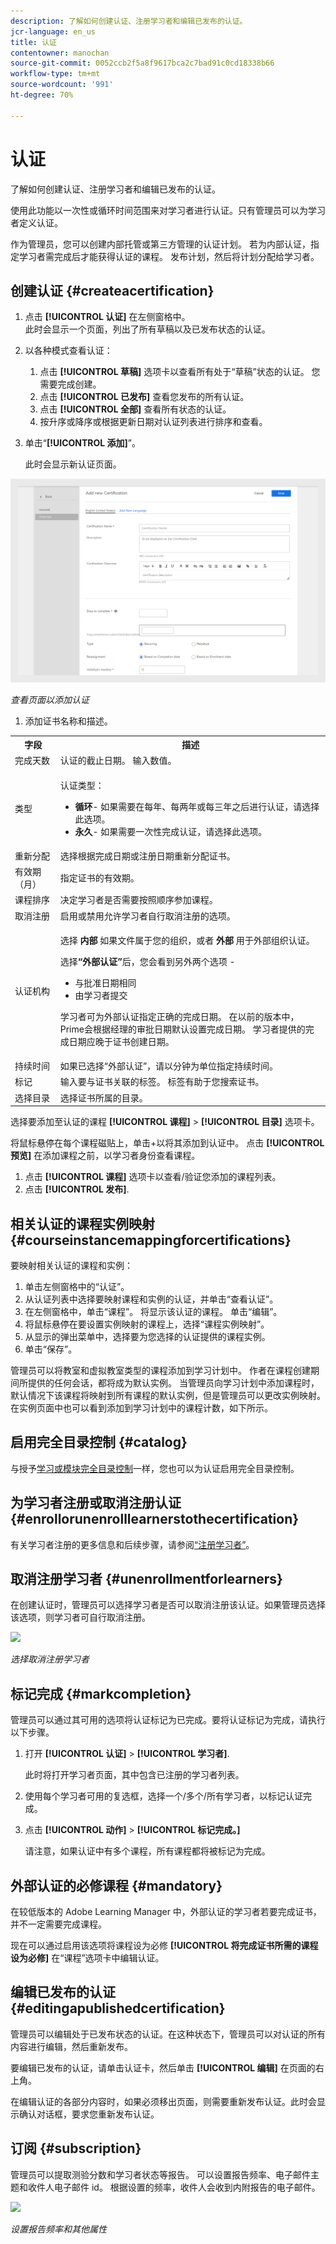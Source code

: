 ```yaml
---
description: 了解如何创建认证、注册学习者和编辑已发布的认证。
jcr-language: en_us
title: 认证
contentowner: manochan
source-git-commit: 0052ccb2f5a8f9617bca2c7bad91c0cd18338b66
workflow-type: tm+mt
source-wordcount: '991'
ht-degree: 70%

---
```




# 认证

了解如何创建认证、注册学习者和编辑已发布的认证。

使用此功能以一次性或循环时间范围来对学习者进行认证。只有管理员可以为学习者定义认证。

作为管理员，您可以创建内部托管或第三方管理的认证计划。 若为内部认证，指定学习者需完成后才能获得认证的课程。 发布计划，然后将计划分配给学习者。

## 创建认证 {#createacertification}

1. 点击 **[!UICONTROL 认证]** 在左侧窗格中。\
   此时会显示一个页面，列出了所有草稿以及已发布状态的认证。

1. 以各种模式查看认证：

   1. 点击 **[!UICONTROL 草稿]** 选项卡以查看所有处于“草稿”状态的认证。 您需要完成创建。
   1. 点击 **[!UICONTROL 已发布]** 查看您发布的所有认证。
   1. 点击 **[!UICONTROL 全部]** 查看所有状态的认证。
   1. 按升序或降序或根据更新日期对认证列表进行排序和查看。

1. 单击“**[!UICONTROL 添加]**”。

   此时会显示新认证页面。

![](assets/add-new-certification.png)

*查看页面以添加认证*

1. 添加证书名称和描述。

<table>
 <tbody>
  <tr>
   <th>字段</th>
   <th>描述</th>
  </tr>
  <tr>
   <td>完成天数</td>
   <td>认证的截止日期。 输入数值。</td>
  </tr>
  <tr>
   <td>类型</td>
   <td>
    <p>认证类型：</p>
    <ul>
     <li><b>循环</b>- 如果需要在每年、每两年或每三年之后进行认证，请选择此选项。</li>
     <li><b>永久</b>- 如果需要一次性完成认证，请选择此选项。</li>
    </ul></td>
  </tr>
  <tr>
   <td>重新分配</td>
   <td>选择根据完成日期或注册日期重新分配证书。<br></td>
  </tr>
  <tr>
   <td>有效期（月） <br></td>
   <td>指定证书的有效期。</td>
  </tr>
  <tr>
   <td>课程排序<br></td>
   <td>决定学习者是否需要按照顺序参加课程。<br></td>
  </tr>
  <tr>
   <td>取消注册<br></td>
   <td>启用或禁用允许学习者自行取消注册的选项。</td>
  </tr>
  <tr>
   <td>认证机构<br></td>
   <td>
    <p>选择 <b>内部</b> 如果文件属于您的组织，或者 <b>外部</b> 用于外部组织认证。</p>
    <p>选择<b>“外部认证”</b>后，您会看到另外两个选项 -</p>
    <ul>
     <li>与批准日期相同<br></li>
     <li>由学习者提交<br></li>
    </ul>
    <p>学习者可为外部认证指定正确的完成日期。 在以前的版本中，Prime会根据经理的审批日期默认设置完成日期。 学习者提供的完成日期应晚于证书创建日期<span>。</span></p></td>
  </tr>
  <tr>
   <td>持续时间</td>
   <td>如果已选择“外部认证”，请以分钟为单位指定持续时间。</td>
  </tr>
  <tr>
   <td>标记</td>
   <td>输入要与证书关联的标签。 标签有助于您搜索证书。</td>
  </tr>
  <tr>
   <td>选择目录<br></td>
   <td>选择证书所属的目录。</td>
  </tr>
 </tbody>
</table>

选择要添加至认证的课程 **[!UICONTROL 课程]** > **[!UICONTROL 目录]** 选项卡。

将鼠标悬停在每个课程磁贴上，单击+以将其添加到认证中。 点击 **[!UICONTROL 预览]** 在添加课程之前，以学习者身份查看课程。

1. 点击 **[!UICONTROL 课程]** 选项卡以查看/验证您添加的课程列表。
1. 点击 **[!UICONTROL 发布]**.

## 相关认证的课程实例映射 {#courseinstancemappingforcertifications}

要映射相关认证的课程和实例：

1. 单击左侧窗格中的“认证”。
1. 从认证列表中选择要映射课程和实例的认证，并单击“查看认证”。
1. 在左侧窗格中，单击“课程”。 将显示该认证的课程。 单击“编辑”。
1. 将鼠标悬停在要设置实例映射的课程上，选择“课程实例映射”。
1. 从显示的弹出菜单中，选择要为您选择的认证提供的课程实例。
1. 单击“保存”。

管理员可以将教室和虚拟教室类型的课程添加到学习计划中。 作者在课程创建期间所提供的任何会话，都将成为默认实例。 当管理员向学习计划中添加课程时，默认情况下该课程将映射到所有课程的默认实例，但是管理员可以更改实例映射。 在实例页面中也可以看到添加到学习计划中的课程计数，如下所示。

## 启用完全目录控制 {#catalog}

与授予[学习或模块完全目录控制](shared-catalog-full-control.md)一样，您也可以为认证启用完全目录控制。

## 为学习者注册或取消注册认证 {#enrollorunenrolllearnerstothecertification}

有关学习者注册的更多信息和后续步骤，请参阅[“注册学习者”](courses.md#main-pars_header_1058138132)。

## 取消注册学习者 {#unenrollmentforlearners}

在创建认证时，管理员可以选择学习者是否可以取消注册该认证。如果管理员选择该选项，则学习者可自行取消注册。

![](assets/unenrollment.png)

*选择取消注册学习者*

## 标记完成 {#markcompletion}

管理员可以通过其可用的选项将认证标记为已完成。要将认证标记为完成，请执行以下步骤。

1. 打开 **[!UICONTROL 认证]** > **[!UICONTROL 学习者]**.

   此时将打开学习者页面，其中包含已注册的学习者列表。

1. 使用每个学习者可用的复选框，选择一个/多个/所有学习者，以标记认证完成。
1. 点击  **[!UICONTROL 动作]** > **[!UICONTROL 标记完成。]**

   请注意，如果认证中有多个课程，所有课程都将被标记为完成。

## 外部认证的必修课程 {#mandatory}

在较低版本的 Adobe Learning Manager 中，外部认证的学习者若要完成证书，并不一定需要完成课程。

现在可以通过启用该选项将课程设为必修 **[!UICONTROL 将完成证书所需的课程设为必修]** 在“课程”选项卡中编辑认证。

## 编辑已发布的认证 {#editingapublishedcertification}

管理员可以编辑处于已发布状态的认证。在这种状态下，管理员可以对认证的所有内容进行编辑，然后重新发布。

要编辑已发布的认证，请单击认证卡，然后单击 **[!UICONTROL 编辑]** 在页面的右上角。

在编辑认证的各部分内容时，如果必须移出页面，则需要重新发布认证。此时会显示确认对话框，要求您重新发布认证。

## 订阅 {#subscription}

管理员可以提取测验分数和学习者状态等报告。 可以设置报告频率、电子邮件主题和收件人电子邮件 id。 根据设置的频率，收件人会收到内附报告的电子邮件。

![](assets/report-subscription.jpeg)

*设置报告频率和其他属性*
